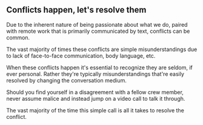## Conflicts happen, let's resolve them

Due to the inherent nature of being passionate about what we do, paired with
remote work that is primarily communicated by text, conflicts can be common.

The vast majority of times these conflicts are simple misunderstandings due
to lack of face-to-face communication, body language, etc.

When these conflicts happen it's essential to recognize they are seldom, if ever
personal. Rather they're typically misunderstandings that're easily resolved
by changing the conversation medium.

Should you find yourself in a disagreement with a fellow crew member, never assume
malice and instead jump on a video call to talk it through.

The vast majority of the time this simple call is all it takes to resolve the conflict.
